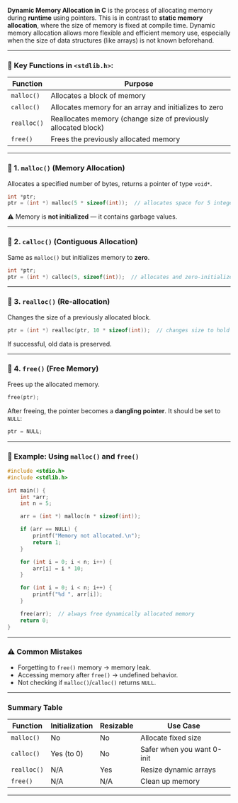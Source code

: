 **Dynamic Memory Allocation in C** is the process of allocating memory during **runtime** using pointers. This is in contrast to **static memory allocation**, where the size of memory is fixed at compile time. Dynamic memory allocation allows more flexible and efficient memory use, especially when the size of data structures (like arrays) is not known beforehand.

---

### 🔷 Key Functions in `<stdlib.h>`:

| Function    | Purpose                                                        |
| ----------- | -------------------------------------------------------------- |
| `malloc()`  | Allocates a block of memory                                    |
| `calloc()`  | Allocates memory for an array and initializes to zero          |
| `realloc()` | Reallocates memory (change size of previously allocated block) |
| `free()`    | Frees the previously allocated memory                          |

---

### 🔹 1. `malloc()` (Memory Allocation)

Allocates a specified number of bytes, returns a pointer of type `void*`.

```c
int *ptr;
ptr = (int *) malloc(5 * sizeof(int));  // allocates space for 5 integers
```

⚠️ Memory is **not initialized** — it contains garbage values.

---

### 🔹 2. `calloc()` (Contiguous Allocation)

Same as `malloc()` but initializes memory to **zero**.

```c
int *ptr;
ptr = (int *) calloc(5, sizeof(int));  // allocates and zero-initializes 5 integers
```

---

### 🔹 3. `realloc()` (Re-allocation)

Changes the size of a previously allocated block.

```c
ptr = (int *) realloc(ptr, 10 * sizeof(int));  // changes size to hold 10 integers
```

If successful, old data is preserved.

---

### 🔹 4. `free()` (Free Memory)

Frees up the allocated memory.

```c
free(ptr);
```

After freeing, the pointer becomes a **dangling pointer**. It should be set to `NULL`:

```c
ptr = NULL;
```

---

### 🔸 Example: Using `malloc()` and `free()`

```c
#include <stdio.h>
#include <stdlib.h>

int main() {
    int *arr;
    int n = 5;

    arr = (int *) malloc(n * sizeof(int));

    if (arr == NULL) {
        printf("Memory not allocated.\n");
        return 1;
    }

    for (int i = 0; i < n; i++) {
        arr[i] = i * 10;
    }

    for (int i = 0; i < n; i++) {
        printf("%d ", arr[i]);
    }

    free(arr);  // always free dynamically allocated memory
    return 0;
}
```

---

### ⚠️ Common Mistakes

* Forgetting to `free()` memory → memory leak.
* Accessing memory after `free()` → undefined behavior.
* Not checking if `malloc()`/`calloc()` returns `NULL`.

---

### Summary Table

| Function    | Initialization | Resizable | Use Case                   |
| ----------- | -------------- | --------- | -------------------------- |
| `malloc()`  | No             | No        | Allocate fixed size        |
| `calloc()`  | Yes (to 0)     | No        | Safer when you want 0-init |
| `realloc()` | N/A            | Yes       | Resize dynamic arrays      |
| `free()`    | N/A            | N/A       | Clean up memory            |

---

